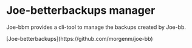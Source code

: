 # Joe-betterbackups manager
<p>Joe-bbm provides a cli-tool to manage the backups
created by Joe-bb. </p>

<p>[Joe-betterbackups](https://github.com/morgenm/joe-bb)</p>